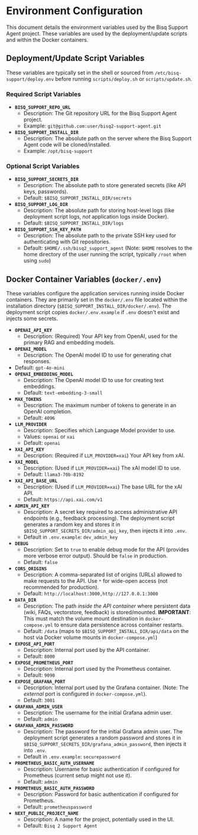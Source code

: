 # Environment Configuration

This document details the environment variables used by the Bisq Support Agent project. These variables are used by the deployment/update scripts and within the Docker containers.

## Deployment/Update Script Variables

These variables are typically set in the shell or sourced from `/etc/bisq-support/deploy.env` before running `scripts/deploy.sh` or `scripts/update.sh`.

### Required Script Variables

*   **`BISQ_SUPPORT_REPO_URL`**
    *   Description: The Git repository URL for the Bisq Support Agent project.
    *   Example: `git@github.com:user/bisq2-support-agent.git`
*   **`BISQ_SUPPORT_INSTALL_DIR`**
    *   Description: The absolute path on the server where the Bisq Support Agent code will be cloned/installed.
    *   Example: `/opt/bisq-support`

### Optional Script Variables

*   **`BISQ_SUPPORT_SECRETS_DIR`**
    *   Description: The absolute path to store generated secrets (like API keys, passwords).
    *   Default: `$BISQ_SUPPORT_INSTALL_DIR/secrets`
*   **`BISQ_SUPPORT_LOG_DIR`**
    *   Description: The absolute path for storing host-level logs (like deployment script logs, *not* application logs inside Docker).
    *   Default: `$BISQ_SUPPORT_INSTALL_DIR/logs`
*   **`BISQ_SUPPORT_SSH_KEY_PATH`**
    *   Description: The absolute path to the private SSH key used for authenticating with Git repositories.
    *   Default: `$HOME/.ssh/bisq2_support_agent` (Note: `$HOME` resolves to the home directory of the user running the script, typically `/root` when using `sudo`)

## Docker Container Variables (`docker/.env`)

These variables configure the application services running inside Docker containers. They are primarily set in the `docker/.env` file located within the installation directory (`$BISQ_SUPPORT_INSTALL_DIR/docker/.env`). The deployment script copies `docker/.env.example` if `.env` doesn't exist and injects some secrets.

*   **`OPENAI_API_KEY`**
    *   Description: (Required) Your API key from OpenAI, used for the primary RAG and embedding models.
*   **`OPENAI_MODEL`**
    *   Description: The OpenAI model ID to use for generating chat responses.
  *   Default: `gpt-4o-mini`
*   **`OPENAI_EMBEDDING_MODEL`**
    *   Description: The OpenAI model ID to use for creating text embeddings.
    *   Default: `text-embedding-3-small`
*   **`MAX_TOKENS`**
    *   Description: The maximum number of tokens to generate in an OpenAI completion.
    *   Default: `4096`
*   **`LLM_PROVIDER`**
    *   Description: Specifies which Language Model provider to use.
    *   Values: `openai` or `xai`
    *   Default: `openai`
*   **`XAI_API_KEY`**
    *   Description: (Required if `LLM_PROVIDER=xai`) Your API key from xAI.
*   **`XAI_MODEL`**
    *   Description: (Used if `LLM_PROVIDER=xai`) The xAI model ID to use.
    *   Default: `llama3-70b-8192`
*   **`XAI_API_BASE_URL`**
    *   Description: (Used if `LLM_PROVIDER=xai`) The base URL for the xAI API.
    *   Default: `https://api.xai.com/v1`
*   **`ADMIN_API_KEY`**
    *   Description: A secret key required to access administrative API endpoints (e.g., feedback processing). The deployment script generates a random key and stores it in `$BISQ_SUPPORT_SECRETS_DIR/admin_api_key`, then injects it into `.env`.
    *   Default in `.env.example`: `dev_admin_key`
*   **`DEBUG`**
    *   Description: Set to `true` to enable debug mode for the API (provides more verbose error output). Should be `false` in production.
    *   Default: `false`
*   **`CORS_ORIGINS`**
    *   Description: A comma-separated list of origins (URLs) allowed to make requests to the API. Use `*` for wide-open access (not recommended for production).
    *   Default: `http://localhost:3000,http://127.0.0.1:3000`
*   **`DATA_DIR`**
    *   Description: The path *inside the API container* where persistent data (wiki, FAQs, vectorstore, feedback) is stored/mounted. **IMPORTANT**: This must match the volume mount destination in `docker-compose.yml` to ensure data persistence across container restarts.
    *   Default: `/data` (maps to `$BISQ_SUPPORT_INSTALL_DIR/api/data` on the host via Docker volume mounts in `docker-compose.yml`)
*   **`EXPOSE_API_PORT`**
    *   Description: Internal port used by the API container.
    *   Default: `8000`
*   **`EXPOSE_PROMETHEUS_PORT`**
    *   Description: Internal port used by the Prometheus container.
    *   Default: `9090`
*   **`EXPOSE_GRAFANA_PORT`**
    *   Description: Internal port used by the Grafana container. (Note: The *external* port is configured in `docker-compose.yml`).
    *   Default: `3001`
*   **`GRAFANA_ADMIN_USER`**
    *   Description: The username for the initial Grafana admin user.
    *   Default: `admin`
*   **`GRAFANA_ADMIN_PASSWORD`**
    *   Description: The password for the initial Grafana admin user. The deployment script generates a random password and stores it in `$BISQ_SUPPORT_SECRETS_DIR/grafana_admin_password`, then injects it into `.env`.
    *   Default in `.env.example`: `securepassword`
*   **`PROMETHEUS_BASIC_AUTH_USERNAME`**
    *   Description: Username for basic authentication if configured for Prometheus (current setup might not use it).
    *   Default: `admin`
*   **`PROMETHEUS_BASIC_AUTH_PASSWORD`**
    *   Description: Password for basic authentication if configured for Prometheus.
    *   Default: `prometheuspassword`
*   **`NEXT_PUBLIC_PROJECT_NAME`**
    *   Description: A name for the project, potentially used in the UI.
    *   Default: `Bisq 2 Support Agent`
